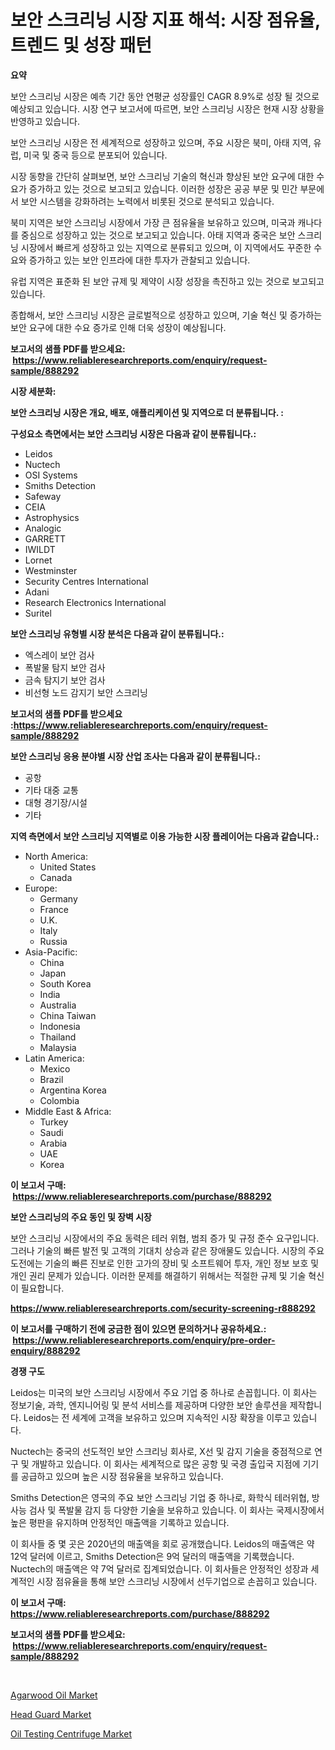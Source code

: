 <p><h1>보안 스크리닝 시장 지표 해석: 시장 점유율, 트렌드 및 성장 패턴</h1></p><p><strong>요약</strong></p>
<p><p>보안 스크리닝 시장은 예측 기간 동안 연평균 성장률인 CAGR 8.9%로 성장 될 것으로 예상되고 있습니다. 시장 연구 보고서에 따르면, 보안 스크리닝 시장은 현재 시장 상황을 반영하고 있습니다.</p><p>보안 스크리닝 시장은 전 세계적으로 성장하고 있으며, 주요 시장은 북미, 아태 지역, 유럽, 미국 및 중국 등으로 분포되어 있습니다.</p><p>시장 동향을 간단히 살펴보면, 보안 스크리닝 기술의 혁신과 향상된 보안 요구에 대한 수요가 증가하고 있는 것으로 보고되고 있습니다. 이러한 성장은 공공 부문 및 민간 부문에서 보안 시스템을 강화하려는 노력에서 비롯된 것으로 분석되고 있습니다.</p><p>북미 지역은 보안 스크리닝 시장에서 가장 큰 점유율을 보유하고 있으며, 미국과 캐나다를 중심으로 성장하고 있는 것으로 보고되고 있습니다. 아태 지역과 중국은 보안 스크리닝 시장에서 빠르게 성장하고 있는 지역으로 분류되고 있으며, 이 지역에서도 꾸준한 수요와 증가하고 있는 보안 인프라에 대한 투자가 관찰되고 있습니다.</p><p>유럽 지역은 표준화 된 보안 규제 및 제약이 시장 성장을 촉진하고 있는 것으로 보고되고 있습니다.</p><p>종합해서, 보안 스크리닝 시장은 글로벌적으로 성장하고 있으며, 기술 혁신 및 증가하는 보안 요구에 대한 수요 증가로 인해 더욱 성장이 예상됩니다.</p></p>
<p><strong>보고서의 샘플 PDF를 받으세요: &nbsp;<a href="https://www.reliableresearchreports.com/enquiry/request-sample/888292">https://www.reliableresearchreports.com/enquiry/request-sample/888292</a></strong></p>
<p><strong>시장 세분화:</strong></p>
<p><strong> 보안 스크리닝 시장은 개요, 배포, 애플리케이션 및 지역으로 더 분류됩니다. :</strong></p>
<p><strong>구성요소 측면에서는 보안 스크리닝 시장은 다음과 같이 분류됩니다.:</strong></p>
<p><ul><li>Leidos</li><li>Nuctech</li><li>OSI Systems</li><li>Smiths Detection</li><li>Safeway</li><li>CEIA</li><li>Astrophysics</li><li>Analogic</li><li>GARRETT</li><li>IWILDT</li><li>Lornet</li><li>Westminster</li><li>Security Centres International</li><li>Adani</li><li>Research Electronics International</li><li>Suritel</li></ul></p>
<p><strong> 보안 스크리닝 유형별 시장 분석은 다음과 같이 분류됩니다.:</strong></p>
<p><ul><li>엑스레이 보안 검사</li><li>폭발물 탐지 보안 검사</li><li>금속 탐지기 보안 검사</li><li>비선형 노드 감지기 보안 스크리닝</li></ul></p>
<p><strong>보고서의 샘플 PDF를 받으세요 :<a href="https://www.reliableresearchreports.com/enquiry/request-sample/888292">https://www.reliableresearchreports.com/enquiry/request-sample/888292</a></strong></p>
<p><strong> 보안 스크리닝 응용 분야별 시장 산업 조사는 다음과 같이 분류됩니다.:</strong></p>
<p><ul><li>공항</li><li>기타 대중 교통</li><li>대형 경기장/시설</li><li>기타</li></ul></p>
<p><strong>지역 측면에서 보안 스크리닝 지역별로 이용 가능한 시장 플레이어는 다음과 같습니다.:</strong></p>
<p><ul>
    <li>
        North America:
        <ul>
            <li>United States</li>
            <li>Canada</li>
        </ul>
    </li>
    <li>
        Europe:
        <ul>
            <li>Germany</li>
            <li>France</li>
            <li>U.K.</li>
            <li>Italy</li>
            <li>Russia</li>
        </ul>
    </li>
    <li>
        Asia-Pacific:
        <ul>
            <li>China</li>
            <li>Japan</li>
            <li>South Korea</li>
            <li>India</li>
            <li>Australia</li>
            <li>China Taiwan</li>
            <li>Indonesia</li>
            <li>Thailand</li>
            <li>Malaysia</li>
        </ul>
    </li>
    <li>
        Latin America:
        <ul>
            <li>Mexico</li>
            <li>Brazil</li>
            <li>Argentina Korea</li>
            <li>Colombia</li>
        </ul>
    </li>
    <li>
        Middle East & Africa:
        <ul>
            <li>Turkey</li>
            <li>Saudi</li>
            <li>Arabia</li>
            <li>UAE</li>
            <li>Korea</li>
        </ul>
    </li>
    </ul></p>
<p><strong>이 보고서 구매: &nbsp;<a href="https://www.reliableresearchreports.com/purchase/888292">https://www.reliableresearchreports.com/purchase/888292</a></strong></p>
<p><strong>보안 스크리닝의 주요 동인 및 장벽 시장</strong></p>
<p><p>보안 스크리닝 시장에서의 주요 동력은 테러 위협, 범죄 증가 및 규정 준수 요구입니다. 그러나 기술의 빠른 발전 및 고객의 기대치 상승과 같은 장애물도 있습니다. 시장의 주요 도전에는 기술의 빠른 진보로 인한 고가의 장비 및 소프트웨어 투자, 개인 정보 보호 및 개인 권리 문제가 있습니다. 이러한 문제를 해결하기 위해서는 적절한 규제 및 기술 혁신이 필요합니다.</p></p>
<p><strong><a href="https://www.reliableresearchreports.com/security-screening-r888292">https://www.reliableresearchreports.com/security-screening-r888292</a></strong></p>
<p><strong>이 보고서를 구매하기 전에 궁금한 점이 있으면 문의하거나 공유하세요.: &nbsp;<a href="https://www.reliableresearchreports.com/enquiry/pre-order-enquiry/888292">https://www.reliableresearchreports.com/enquiry/pre-order-enquiry/888292</a></strong></p>
<p><strong>경쟁 구도</strong></p>
<p><p>Leidos는 미국의 보안 스크리닝 시장에서 주요 기업 중 하나로 손꼽힙니다. 이 회사는 정보기술, 과학, 엔지니어링 및 분석 서비스를 제공하며 다양한 보안 솔루션을 제작합니다. Leidos는 전 세계에 고객을 보유하고 있으며 지속적인 시장 확장을 이루고 있습니다. </p><p>Nuctech는 중국의 선도적인 보안 스크리닝 회사로, X선 및 감지 기술을 중점적으로 연구 및 개발하고 있습니다. 이 회사는 세계적으로 많은 공항 및 국경 출입국 지점에 기기를 공급하고 있으며 높은 시장 점유율을 보유하고 있습니다.</p><p>Smiths Detection은 영국의 주요 보안 스크리닝 기업 중 하나로, 화학식 테러위협, 방사능 검사 및 폭발물 감지 등 다양한 기술을 보유하고 있습니다. 이 회사는 국제시장에서 높은 평판을 유지하며 안정적인 매출액을 기록하고 있습니다.</p><p>이 회사들 중 몇 곳은 2020년의 매출액을 회로 공개했습니다. Leidos의 매출액은 약 12억 달러에 이르고, Smiths Detection은 9억 달러의 매출액을 기록했습니다. Nuctech의 매출액은 약 7억 달러로 집계되었습니다. 이 회사들은 안정적인 성장과 세계적인 시장 점유율을 통해 보안 스크리닝 시장에서 선두기업으로 손꼽히고 있습니다.</p></p>
<p><strong>이 보고서 구매: &nbsp; <a href="https://www.reliableresearchreports.com/purchase/888292">https://www.reliableresearchreports.com/purchase/888292</a></strong></p>
<p><strong>보고서의 샘플 PDF를 받으세요: &nbsp;<a href="https://www.reliableresearchreports.com/enquiry/request-sample/888292">https://www.reliableresearchreports.com/enquiry/request-sample/888292</a></strong><strong></strong></p>
<p>&nbsp;</p>
<p><p><a href="https://www.linkedin.com/pulse/agarwood-oil-market-outlook-industry-overview-forecast-2024-hdhbf?trackingId=SG9CGaIGNBa0FAW9zxEfVQ%3D%3D">Agarwood Oil Market</a></p><p><a href="https://www.linkedin.com/pulse/head-guard-market-analysis-sze-forecasted-period-from-2024-2031-ckrtf?trackingId=A6YoCI7l4NtQa7ODegL67w%3D%3D">Head Guard Market</a></p><p><a href="https://github.com/moyahfrancoestellec51j635wcx/Market-Research-Report-List-2/blob/main/oil-testing-centrifuge-market.md">Oil Testing Centrifuge Market</a></p></p>